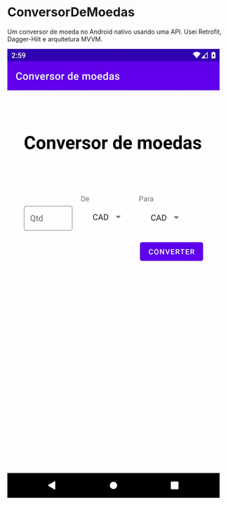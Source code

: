 # ConversorDeMoedas
Um conversor de moeda no Android nativo usando uma API. Usei Retrofit, Dagger-Hilt e arquitetura MVVM.



![](currencyconverter.gif)
